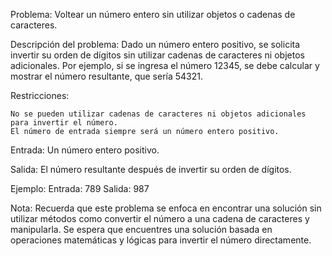 Problema: Voltear un número entero sin utilizar objetos o cadenas de caracteres.

Descripción del problema: Dado un número entero positivo, se solicita invertir su orden de dígitos sin utilizar cadenas de caracteres ni objetos adicionales. Por ejemplo, si se ingresa el número 12345, se debe calcular y mostrar el número resultante, que sería 54321.

Restricciones:

    No se pueden utilizar cadenas de caracteres ni objetos adicionales para invertir el número.
    El número de entrada siempre será un número entero positivo.

Entrada:
Un número entero positivo.

Salida:
El número resultante después de invertir su orden de dígitos.

Ejemplo:
Entrada: 789
Salida: 987

Nota: Recuerda que este problema se enfoca en encontrar una solución sin utilizar métodos como convertir el número a una cadena de caracteres y manipularla. Se espera que encuentres una solución basada en operaciones matemáticas y lógicas para invertir el número directamente.
